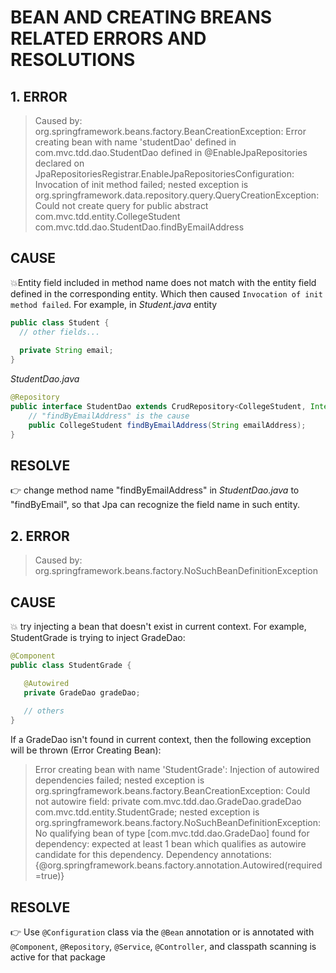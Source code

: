 # BEAN AND CREATING BREANS RELATED ERRORS AND RESOLUTIONS
## 1. ERROR
> Caused by: org.springframework.beans.factory.BeanCreationException: Error creating bean with name 'studentDao' defined in com.mvc.tdd.dao.StudentDao defined in @EnableJpaRepositories declared on JpaRepositoriesRegistrar.EnableJpaRepositoriesConfiguration: Invocation of init method failed; nested exception is org.springframework.data.repository.query.QueryCreationException: Could not create query for public abstract com.mvc.tdd.entity.CollegeStudent com.mvc.tdd.dao.StudentDao.findByEmailAddress

## CAUSE
💥Entity field included in method name does not match with the entity field defined in the corresponding entity. Which then caused `Invocation of init method failed`. For example, in *Student.java* entity
```java
public class Student {
  // other fields...
  
  private String email;
}
```
*StudentDao.java*
```java
@Repository
public interface StudentDao extends CrudRepository<CollegeStudent, Integer> {
    // "findByEmailAddress" is the cause
    public CollegeStudent findByEmailAddress(String emailAddress); 
}
```

## RESOLVE
👉 change method name "findByEmailAddress" in *StudentDao.java* to "findByEmail", so that Jpa can recognize the field name in such entity.

## 2. ERROR
> Caused by: org.springframework.beans.factory.NoSuchBeanDefinitionException

## CAUSE
 💥 try injecting a bean that doesn't exist in current context.
 For example, StudentGrade is trying to inject GradeDao:
 ```java
 @Component
public class StudentGrade {

    @Autowired
    private GradeDao gradeDao;
    
    // others
}
 ```
If a GradeDao isn't found in current context, then the following exception will be thrown (Error Creating Bean):
> Error creating bean with name 'StudentGrade': Injection of autowired dependencies failed; 
nested exception is org.springframework.beans.factory.BeanCreationException: 
Could not autowire field: private com.mvc.tdd.dao.GradeDao.gradeDao com.mvc.tdd.entity.StudentGrade; 
nested exception is org.springframework.beans.factory.NoSuchBeanDefinitionException: 
No qualifying bean of type [com.mvc.tdd.dao.GradeDao] found for dependency: 
expected at least 1 bean which qualifies as autowire candidate for this dependency. 
Dependency annotations: {@org.springframework.beans.factory.annotation.Autowired(required=true)}

## RESOLVE
👉 Use `@Configuration` class via the `@Bean` annotation or is annotated with `@Component`, `@Repository`, `@Service`, `@Controller`, and classpath scanning is active for that package
